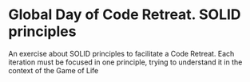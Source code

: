 # Global Day of Code Retreat.  SOLID principles

An exercise about SOLID principles to facilitate a Code Retreat.  Each iteration must be focused in one principle, trying to understand it in the context of the Game of Life